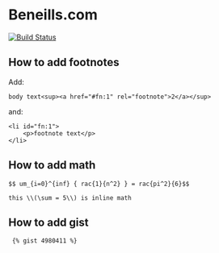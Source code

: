 # Beneills.com

[![Build Status](https://travis-ci.org/beneills/website.svg?branch=master)](https://travis-ci.org/beneills/website)

## How to add footnotes

Add:

    body text<sup><a href="#fn:1" rel="footnote">2</a></sup>

and:

    <li id="fn:1">
    	<p>footnote text</p>
    </li>


## How to add math

    $$ um_{i=0}^{inf} { rac{1}{n^2} } = rac{pi^2}{6}$$

    this \\(\sum = 5\\) is inline math

## How to add gist

     {% gist 4980411 %}
